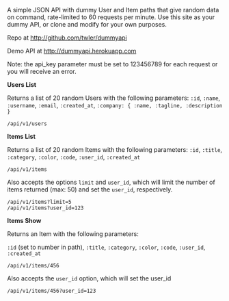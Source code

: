 A simple JSON API with dummy User and Item paths that give random data on command, rate-limited to 60 requests per minute.  Use this site as your dummy API, or clone and modify for your own purposes.

Repo at http://github.com/twler/dummyapi

Demo API at http://dummyapi.herokuapp.com

Note: the api_key parameter must be set to 123456789 for each request or you will receive an error.

**Users List**

Returns a list of 20 random Users with the following parameters:
`:id`, `:name`, `:username`, `:email`, `:created_at`, `:company: {
:name, :tagline, :description }`

    /api/v1/users

**Items List**

Returns a list of 20 random Items with the following parameters:
`:id`, `:title`, `:category`, `:color`, `:code`, `:user_id`, `:created_at`

    /api/v1/items

Also accepts the options `limit` and `user_id`, which will limit the number of items returned (max: 50) and set the `user_id`, respectively.

    /api/v1/items?limit=5
    /api/v1/items?user_id=123

**Items Show**

Returns an Item with the following parameters:

`:id` (set to number in path), `:title`, `:category`, `:color`, `:code`, `:user_id`, `:created_at`

    /api/v1/items/456
    
Also accepts the `user_id` option, which will set the user_id

    /api/v1/items/456?user_id=123